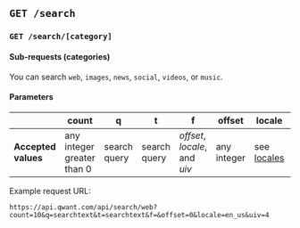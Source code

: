 ## `GET /search`

### `GET /search/[category]`
#### Sub-requests (categories)
You can search `web`, `images`, `news`, `social`, `videos`, or `music`.
#### Parameters
|                     | **count**                  | **q**        | **t**        | **f**                         | **offset**  | **locale**                | **uiv** |
|---------------------|----------------------------|--------------|--------------|-------------------------------|-------------|---------------------------|---------|
| **Accepted values** | any integer greater than 0 | search query | search query | _offset_, _locale_, and _uiv_ | any integer | see [locales](locales.md) | ?       |

Example request URL: 
```
https://api.qwant.com/api/search/web?count=10&q=searchtext&t=searchtext&f=&offset=0&locale=en_us&uiv=4
```
